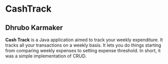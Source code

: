 # CashTrack

## Dhrubo Karmaker

**Cash Track** is a Java application aimed to track your weekly expenditure. It tracks all your transactions on a weekly basis. It lets you do things starting from comparing weekly expenses to setting expense threshold. In short, it was a simple implementation of CRUD.


